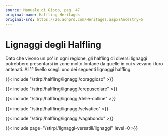 ```yaml
---
source: Manuale di Gioco, pag. 47
original-name: Halfling Heritages
original-srd: https://2e.aonprd.com/Heritages.aspx?Ancestry=5
---
```


# Lignaggi degli Halfling

Dato che vivono un po' in ogni regione, gli halfling di diversi lignaggi
potrebbero presentarsi in zone molto lontane da quelle in cui vivevano i loro
antenati. Al 1° livello scegli uno dei seguenti lignaggi halfling.

{{< include "/stirpi/halfling/lignaggi/coraggioso" >}}

{{< include "/stirpi/halfling/lignaggi/crepuscolare" >}}

{{< include "/stirpi/halfling/lignaggi/delle-colline" >}}

{{< include "/stirpi/halfling/lignaggi/selvatico" >}}

{{< include "/stirpi/halfling/lignaggi/vagabondo" >}}

{{< include page="/stirpi/lignaggi-versatili/lignaggi" level=0 >}}
